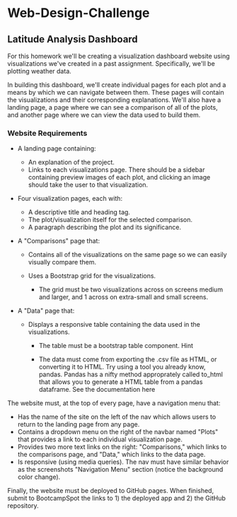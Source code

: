 # Web-Design-Challenge

## Latitude Analysis Dashboard

For this homework we'll be creating a visualization dashboard website using visualizations we've created in a past assignment. Specifically, we'll be plotting weather data.

In building this dashboard, we'll create individual pages for each plot and a means by which we can navigate between them. These pages will contain the visualizations and their corresponding explanations. We'll also have a landing page, a page where we can see a comparison of all of the plots, and another page where we can view the data used to build them.

### Website Requirements

* A landing page containing:
    * An explanation of the project.
    * Links to each visualizations page. There should be a sidebar containing preview images of each plot, and clicking an image should take the user to that visualization.


*  Four visualization pages, each with:

    * A descriptive title and heading tag.
    * The plot/visualization itself for the selected comparison.
    * A paragraph describing the plot and its significance.


* A "Comparisons" page that:

    * Contains all of the visualizations on the same page so we can easily visually compare them.
    * Uses a Bootstrap grid for the visualizations.

        * The grid must be two visualizations across on screens medium and larger, and 1 across on extra-small and small screens.




* A "Data" page that:

    * Displays a responsive table containing the data used in the visualizations.

        * The table must be a bootstrap table component. Hint

        * The data must come from exporting the .csv file as HTML, or converting it to HTML. Try using a tool you already know, pandas. Pandas has a nifty method approprately called to_html that allows you to generate a HTML table from a pandas dataframe. See the documentation here






The website must, at the top of every page, have a navigation menu that:

* Has the name of the site on the left of the nav which allows users to return to the landing page from any page.
* Contains a dropdown menu on the right of the navbar named "Plots" that provides a link to each individual visualization page.
* Provides two more text links on the right: "Comparisons," which links to the comparisons page, and "Data," which links to the data page.
* Is responsive (using media queries). The nav must have similar behavior as the screenshots "Navigation Menu" section (notice the background color change).

Finally, the website must be deployed to GitHub pages.
When finished, submit to BootcampSpot the links to 1) the deployed app and 2) the GitHub repository.